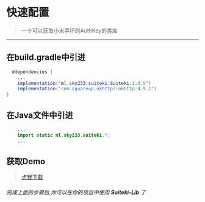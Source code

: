# 快速配置

> 一个可以获取小米手环的AuthKey的类库

---

## 在build.gradle中引进
``` java
  ddependencies {
    ...
    implementation('ml.sky233.suiteki:Suiteki:1.0.5')   
    implementation("com.squareup.okhttp3:okhttp:4.9.1")
}
```

## 在Java文件中引进
``` java
    ...
    import static ml.sky233.suiteki.*;
    ...
```

## 获取Demo
> [点我下载](https://github.com/sky130/Suiteki-app)

###### 完成上面的步骤后,你可以在你的项目中使用 **Suiteki-Lib** 了
